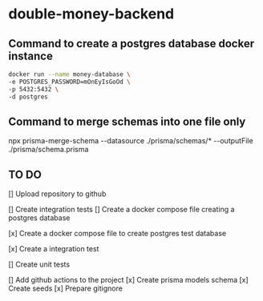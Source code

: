 # double-money-backend

## Command to create a postgres database docker instance

```bash
docker run --name money-database \
-e POSTGRES_PASSWORD=mOnEyIsGoOd \
-p 5432:5432 \
-d postgres
```

## Command to merge schemas into one file only

npx prisma-merge-schema --datasource ./prisma/schemas/\* --outputFile ./prisma/schema.prisma

## TO DO

[] Upload repository to github

[] Create integration tests
[] Create a docker compose file creating a postgres database

[x] Create a docker compose file to create postgres test database

[x] Create a integration test

[] Create unit tests

[] Add github actions to the project
[x] Create prisma models schema
[x] Create seeds
[x] Prepare gitignore
